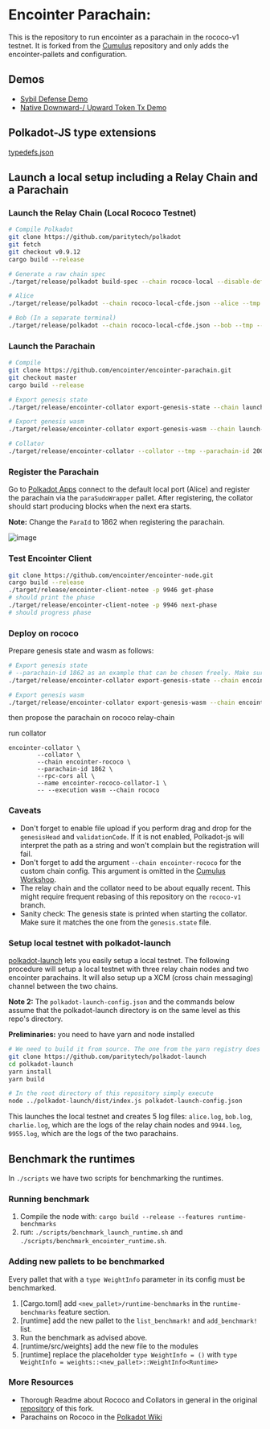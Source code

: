 # Encointer Parachain:

This is the repository to run encointer as a parachain in the rococo-v1 testnet. It is forked from the [Cumulus](https://github.com/paritytech/cumulus) repository and only adds the encointer-pallets and configuration.

## Demos

* [Sybil Defense Demo](docs/sybil-demo)
* [Native Downward-/ Upward Token Tx Demo](docs/downward-upward-native-token-tx)

## Polkadot-JS type extensions

[typedefs.json](typedefs.json)

## Launch a local setup including a Relay Chain and a Parachain

### Launch the Relay Chain (Local Rococo Testnet)

```bash
# Compile Polkadot
git clone https://github.com/paritytech/polkadot
git fetch
git checkout v0.9.12
cargo build --release

# Generate a raw chain spec
./target/release/polkadot build-spec --chain rococo-local --disable-default-bootnode --raw > rococo-local-cfde.json

# Alice
./target/release/polkadot --chain rococo-local-cfde.json --alice --tmp

# Bob (In a separate terminal)
./target/release/polkadot --chain rococo-local-cfde.json --bob --tmp --port 30334
```

### Launch the Parachain

```bash
# Compile
git clone https://github.com/encointer/encointer-parachain.git
git checkout master
cargo build --release

# Export genesis state
./target/release/encointer-collator export-genesis-state --chain launch-rococo-local --parachain-id 2000 > encointer-local-genesis.state

# Export genesis wasm
./target/release/encointer-collator export-genesis-wasm --chain launch-rococo-local > encointer-local-genesis.wasm

# Collator
./target/release/encointer-collator --collator --tmp --parachain-id 2000 --chain launch-rococo-local --port 40335 --ws-port 9946 -- --execution wasm --chain ../polkadot/rococo-local-cfde.json --port 30337 --ws-port 9981
```

### Register the Parachain
Go to [Polkadot Apps](https://polkadot.js.org/apps/) connect to the default local port (Alice) and register the parachain via the `paraSudoWrapper` pallet. After registering, the collator should start producing blocks when the next era starts.

**Note:** Change the `ParaId` to 1862 when registering the parachain.

![image](https://user-images.githubusercontent.com/2915325/99548884-1be13580-2987-11eb-9a8b-20be658d34f9.png)


### Test Encointer Client
```bash
git clone https://github.com/encointer/encointer-node.git
cargo build --release
./target/release/encointer-client-notee -p 9946 get-phase
# should print the phase
./target/release/encointer-client-notee -p 9946 next-phase
# should progress phase
```

### Deploy on rococo

Prepare genesis state and wasm as follows:

```bash
# Export genesis state
# --parachain-id 1862 as an example that can be chosen freely. Make sure to everywhere use the same parachain id
./target/release/encointer-collator export-genesis-state --chain encointer-rococo --parachain-id 1862 > encointer-rococo-genesis.state

# Export genesis wasm
./target/release/encointer-collator export-genesis-wasm --chain encointer-rococo > encointer-rococo-genesis.wasm

```
then propose the parachain on rococo relay-chain

run collator
```
encointer-collator \
        --collator \
        --chain encointer-rococo \
        --parachain-id 1862 \
        --rpc-cors all \
        --name encointer-rococo-collator-1 \
        -- --execution wasm --chain rococo 

```

### Caveats
* Don't forget to enable file upload if you perform drag and drop for the `genesisHead` and `validationCode`. If it is not enabled, Polkadot-js will interpret the path as a string and won't complain but the registration will fail.
* Don't forget to add the argument `--chain encointer-rococo` for the custom chain config. This argument is omitted in the [Cumulus Workshop](https://substrate.dev/cumulus-workshop/).
* The relay chain and the collator need to be about equally recent. This might require frequent rebasing of this repository on the `rococo-v1` branch.
* Sanity check: The genesis state is printed when starting the collator. Make sure it matches the one from the `genesis.state` file.

### Setup local testnet with polkadot-launch
[polkadot-launch](https://github.com/paritytech/polkadot-launch) lets you easily setup a local testnet. The following procedure will setup a local testnet with three relay chain nodes and two encointer parachains. It will also setup up a XCM (cross chain messaging) channel between the two chains.

**Note 2:** The `polkadot-launch-config.json` and the commands below assume that the polkadot-launch directory is on the same level as this repo's directory.

**Preliminaries:** you need to have yarn and node installed

```bash
# We need to build it from source. The one from the yarn registry does not work with our code.
git clone https://github.com/paritytech/polkadot-launch
cd polkadot-launch
yarn install
yarn build

# In the root directory of this repository simply execute
node ../polkadot-launch/dist/index.js polkadot-launch-config.json
```

This launches the local testnet and creates 5 log files: `alice.log`, `bob.log`, `charlie.log`, which are the logs of the relay chain nodes and `9944.log`, `9955.log`, which are the logs of the two parachains.


## Benchmark the runtimes
In `./scripts` we have two scripts for benchmarking the runtimes.

### Running benchmark
1. Compile the node with: `cargo build --release --features runtime-benchmarks`
2. run: `./scripts/benchmark_launch_runtime.sh` and `./scripts/benchmark_encointer_runtime.sh`.

### Adding new pallets to be benchmarked
Every pallet that with a `type WeightInfo` parameter in its config must be benchmarked.

1. [Cargo.toml] add `<new_pallet>/runtime-benchmarks` in the `runtime-benchmarks` feature section.
2. [runtime] add the new pallet to the `list_benchmark!` and `add_benchmark!` list.
3. Run the benchmark as advised above.
4. [runtime/src/weights] add the new file to the modules
4. [runtime] replace the placeholder `type WeightInfo = ()` with `type WeightInfo = weights::<new_pallet>::WeightInfo<Runtime>`

### More Resources
* Thorough Readme about Rococo and Collators in general in the original [repository](https://github.com/paritytech/cumulus) of this fork.
* Parachains on Rococo in the [Polkadot Wiki](https://wiki.polkadot.network/docs/en/build-parachains-rococo#rococo-v1-parachain-requirements)
